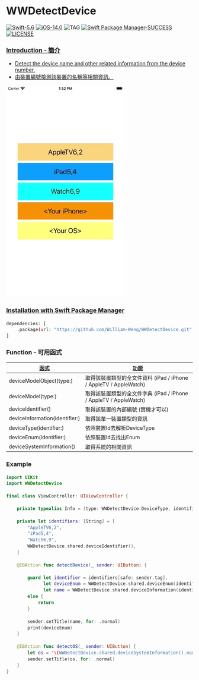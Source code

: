 # WWDetectDevice
[![Swift-5.6](https://img.shields.io/badge/Swift-5.6-orange.svg?style=flat)](https://developer.apple.com/swift/) [![iOS-14.0](https://img.shields.io/badge/iOS-14.0-pink.svg?style=flat)](https://developer.apple.com/swift/) ![TAG](https://img.shields.io/github/v/tag/William-Weng/WWDetectDevice) [![Swift Package Manager-SUCCESS](https://img.shields.io/badge/Swift_Package_Manager-SUCCESS-blue.svg?style=flat)](https://developer.apple.com/swift/) [![LICENSE](https://img.shields.io/badge/LICENSE-MIT-yellow.svg?style=flat)](https://developer.apple.com/swift/)

### [Introduction - 簡介](https://swiftpackageindex.com/William-Weng)
- [Detect the device name and other related information from the device number.](https://www.theiphonewiki.com/wiki/Models)
- [由裝置編號檢測該裝置的名稱等相關資訊。](https://iosref.com/)

![](./Example.webp)

### [Installation with Swift Package Manager](https://medium.com/彼得潘的-swift-ios-app-開發問題解答集/使用-spm-安裝第三方套件-xcode-11-新功能-2c4ffcf85b4b)

```bash
dependencies: [
    .package(url: "https://github.com/William-Weng/WWDetectDevice.git", .upToNextMajor(from: "1.3.2"))
]
```

### Function - 可用函式
|[函式](https://everymac.com/ultimate-mac-lookup/?search_keywords=iPhone16,1)|[功能](https://useyourloaf.com/blog/iphone-16-screen-sizes/)|
|-|-|
|deviceModelObject(type:)|取得該裝置類型的全文件資料 (iPad / iPhone / AppleTV / AppleWatch)|
|deviceModel(type:)|取得該裝置類型的全文件字典 (iPad / iPhone / AppleTV / AppleWatch)|
|deviceIdentifier()|取得該裝置的內部編號 (實機才可以)|
|deviceInformation(identifier:)|取得該單一裝置類型的資訊|
|deviceType(identifier:)|依照裝置Id去解析DeviceType|
|deviceEnum(identifier:)|依照裝置Id去找出Enum|
|deviceSystemInformation()|取得系統的相關資訊|

### Example
```swift
import UIKit
import WWDetectDevice

final class ViewController: UIViewController {

    private typealias Info = (type: WWDetectDevice.DeviceType, identifier: String)
    
    private let identifiers: [String] = [
        "AppleTV6,2",
        "iPad5,4",
        "Watch6,9",
        WWDetectDevice.shared.deviceIdentifier(),
    ]
    
    @IBAction func detectDevice(_ sender: UIButton) {
        
        guard let identifier = identifiers[safe: sender.tag],
              let deviceEnum = WWDetectDevice.shared.deviceEnum(identifier: identifier),
              let name = WWDetectDevice.shared.deviceInformation(identifier: identifier)["name"] as? String
        else {
            return
        }
        
        sender.setTitle(name, for: .normal)
        print(deviceEnum)
    }
    
    @IBAction func detectOS(_ sender: UIButton) {
        let os = "\(WWDetectDevice.shared.deviceSystemInformation().name) \(WWDetectDevice.shared.deviceSystemInformation().version)"
        sender.setTitle(os, for: .normal)
    }
}
```
